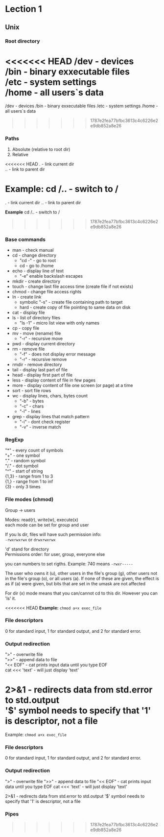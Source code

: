 # Lection 1
## Unix
### Root directory
<<<<<<< HEAD
/dev - devices  
/bin - binary exxecutable files  
/etc - system settings  
/home - all users`s data  
=======
/dev - devices
/bin - binary exxecutable files
/etc - system settings
/home - all users`s data
>>>>>>> 1787e2fea77bfbc3613c4c6226e2e9db852a8e26

### Paths
1. Absolute (relative to root dir)
2. Relative

<<<<<<< HEAD
. - link current dir  
.. - link to parent dir  

**Example**: cd /.. - switch to /
=======
. - link current dir
.. - link to parent dir

**Example**
cd /.. - switch to /
>>>>>>> 1787e2fea77bfbc3613c4c6226e2e9db852a8e26

### Base commands
* man - check manual
* cd - change directory
    * "cd -" - go to root
    * cd - go to /home
* echo - display line of text
    * "-e" enable backslash escapes
* mkdir - create directory
* touch - change last file access time (create file if not exists)
* chmod - change file access rights
* ln - create link
    * symbolic "-s" - create file containing path to target
    * hard - create copy of file pointing to same data on disk
* cat - display file
* ls - list of directory files
    * "ls -1" - micro list view with only names 
* cp - copy file
* mv - move (rename) file
    * "-r" - recursive move
* pwd - display current directory
* rm - remove file
    * "-f" - does not display error message
    * "-r" - recursive remove
* rmdir - remove directory
* tail - display last part of file
* head - display first part of file
* less - display content of file in few pages
* more - display content of file one screen (or page) at a time
* sort - sort file rows
* wc - display lines, chars, bytes count
    * "-b" - bytes
    * "-c" - chars
    * "-l" - lines
* grep - display lines that match pattern
    * "-i" - dont check register
    * "-v" - inverse match
### RegExp
"*" - every count of symbols  
"+" - one symbol  
"." - random symbol  
"/." - dot symbol  
"^" - start of string  
{1,3} - range from 1 to 3  
{1,} - range from 1 to inf  
{3} - only 3 times  

### File modes (chmod)
Group -> users  

Modes: read(r), write(w), execute(x)  
each mode can be set for group and user  

If you ls dir, files will have such permission info:  
``` -rwxrwxrwx ```
or 
``` drwxrwxrwx ```  

'd' stand for directory  
Permissions order: for user, group, everyone else

you can numbers to set rigths. Example:
740 means `-rwxr-----` 

The user who owns it (u), other users in the file's group (g), other users not in the file's  group  (o),  or all  users (a).  If none of these are given, the effect is as if (a) were given, but bits that are set in the umask are not affected

For dir (x) mode means that you can/cannot cd to this dir. However you can 'ls' it.



<<<<<<< HEAD
**Example:** `chmod a+x exec_file` 

### File descriptors
0 for standard input, 1 for standard output, and 2 for standard error.  

### Output redirection
">" - overwrite file  
">>" - append data to file  
"<< EOF" - cat prints input data until you type EOF  
cat <<< 'text' - will just display 'text'  

2>&1 - redirects data from std.error to std.output  
'$' symbol needs to specify that '1' is descriptor, not a file  
=======
Example: `chmod a+x exec_file` 

### File descriptors
0 for standard input, 1 for standard output, and 2 for standard error. 

### Output redirection
">" - overwrite file
">>" - append data to file
"<< EOF" - cat prints input data until you type EOF
cat <<< 'text' - will just display 'text'

2>&1 - redirects data from std.error to std.output
'$' symbol needs to specify that '1' is descriptor, not a file


### Pipes
>>>>>>> 1787e2fea77bfbc3613c4c6226e2e9db852a8e26
